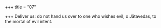 +++
title = "07"

+++
Deliver us: do not hand us over to one who wishes evil, o Jātavedas, to the mortal of evil intent.